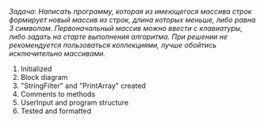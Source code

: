 *Задача: Написать программу, которая из имеющегося массива строк формирует новый массив из строк, длина которых меньше, либо равна 3 cимволам. Первоначальный массив можно ввести с клавиатуры, либо задать на старте выполнения алгоритма. При решении не рекомендуется пользоваться коллекциями, лучше обойтись исключительно массивами.*

1. Initialized
2. Block diagram
3. "StringFilter" and "PrintArray" created
4. Comments to methods
5. UserInput and program structure
6. Tested and formatted